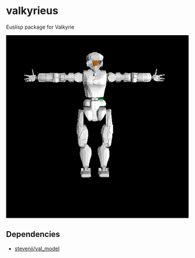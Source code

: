 # valkyrieus

Euslisp package for Valkyrie

![valkyrieus](.readme/valkyrieus.png)

## Dependencies

- [stevenjj/val_model](https://github.com/stevenjj/val_model)
